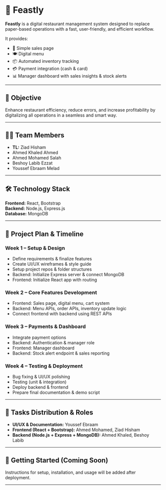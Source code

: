 # 🍴 Feastly

**Feastly** is a digital restaurant management system designed to replace paper-based operations with a fast, user-friendly, and efficient workflow.  

It provides:  
- 📑 Simple sales page  
- 🍽️ Digital menu  
- 📦 Automated inventory tracking  
- 💳 Payment integration (cash & card)  
- 📊 Manager dashboard with sales insights & stock alerts  

---

## 🎯 Objective
Enhance restaurant efficiency, reduce errors, and increase profitability by digitalizing all operations in a seamless and smart way.

---

## 👨‍💻 Team Members
- **TL:** Ziad Hisham  
- Ahmed Khaled Ahmed  
- Ahmed Mohamed Salah  
- Beshoy Labib Ezzat  
- Youssef Ebraam Melad  

---

## 🛠️ Technology Stack
**Frontend:** React, Bootstrap  
**Backend:** Node.js, Express.js  
**Database:** MongoDB  

---

## 📅 Project Plan & Timeline

### **Week 1 – Setup & Design**
- Define requirements & finalize features  
- Create UI/UX wireframes & style guide  
- Setup project repos & folder structures  
- Backend: Initialize Express server & connect MongoDB  
- Frontend: Initialize React app with routing  

### **Week 2 – Core Features Development**
- Frontend: Sales page, digital menu, cart system  
- Backend: Menu APIs, order APIs, inventory update logic  
- Connect frontend with backend using REST APIs  

### **Week 3 – Payments & Dashboard**
- Integrate payment options  
- Backend: Authentication & manager role  
- Frontend: Manager dashboard  
- Backend: Stock alert endpoint & sales reporting  

### **Week 4 – Testing & Deployment**
- Bug fixing & UI/UX polishing  
- Testing (unit & integration)  
- Deploy backend & frontend  
- Prepare final documentation & demo script  

---

## 👥 Tasks Distribution & Roles
- **UI/UX & Documentation:** Youssef Ebraam  
- **Frontend (React + Bootstrap):** Ahmed Mohamed, Ziad Hisham  
- **Backend (Node.js + Express + MongoDB):** Ahmed Khaled, Beshoy Labib  

---

## 🚀 Getting Started (Coming Soon)
Instructions for setup, installation, and usage will be added after deployment.

---
